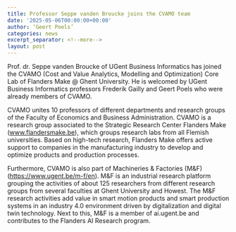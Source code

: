 ```yaml
---
title: Professor Seppe vanden Broucke joins the CVAMO team
date: '2025-05-06T00:00:00+00:00'
author: ‘Geert Poels’
categories: news
excerpt_separator: <!--more-->
layout: post
---
```

Prof. dr. Seppe vanden Broucke of UGent Business Informatics has joined the CVAMO (Cost and Value Analytics, Modelling and Optimization) Core Lab of Flanders Make @ Ghent University. He is welcomed by UGent Business Informatics professors Frederik Gailly and Geert Poels who were already members of CVAMO.

CVAMO unites 10 professors of different departments and research groups of the Faculty of Economics and Business Administration. CVAMO is a research group associated to the Strategic Research Center Flanders Make (www.flandersmake.be), which groups research labs from all Flemish universities. Based on high-tech research, Flanders Make offers active support to companies in the manufacturing industry to develop and optimize products and production processes.

Furthermore, CVAMO is also part of Machineries & Factories (M&F) (https://www.ugent.be/m-f/en). M&F is an industrial research platform grouping the activities of about 125 researchers from different research groups from several faculties at Ghent University and Howest. The M&F research activities add value in smart motion products and smart production systems in an industry 4.0 environment driven by digitalization and digital twin technology. Next to this, M&F is a member of ai.ugent.be and contributes to the Flanders AI Research program.

<!--more-->
